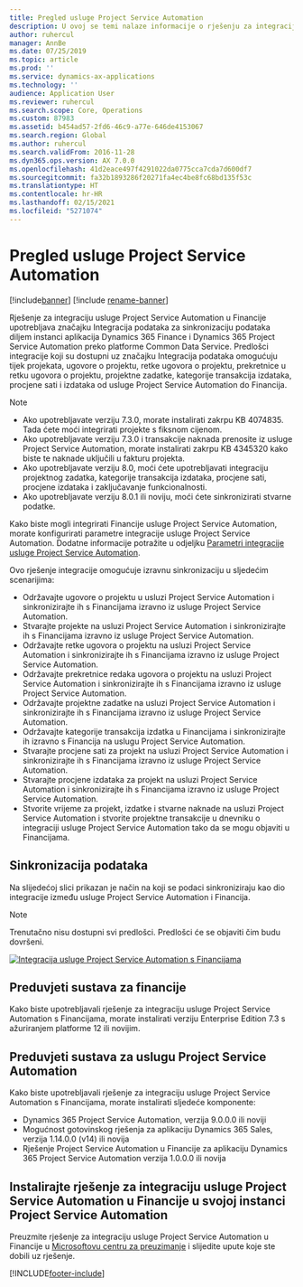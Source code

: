 ```yaml
---
title: Pregled usluge Project Service Automation
description: U ovoj se temi nalaze informacije o rješenju za integraciju usluge Dynamics 365 Project Service Automation u aplikaciju Dynamics 365 Finance.
author: ruhercul
manager: AnnBe
ms.date: 07/25/2019
ms.topic: article
ms.prod: ''
ms.service: dynamics-ax-applications
ms.technology: ''
audience: Application User
ms.reviewer: ruhercul
ms.search.scope: Core, Operations
ms.custom: 87983
ms.assetid: b454ad57-2fd6-46c9-a77e-646de4153067
ms.search.region: Global
ms.author: ruhercul
ms.search.validFrom: 2016-11-28
ms.dyn365.ops.version: AX 7.0.0
ms.openlocfilehash: 41d2eace497f4291022da0775cca7cda7d600df7
ms.sourcegitcommit: fa32b1893286f20271fa4ec4be8fc68bd135f53c
ms.translationtype: HT
ms.contentlocale: hr-HR
ms.lasthandoff: 02/15/2021
ms.locfileid: "5271074"
---
```

# <a name="project-service-automation-overview"></a>Pregled usluge Project Service Automation

[!include[banner](../includes/banner.md)]
[!include [rename-banner](~/includes/cc-data-platform-banner.md)]

Rješenje za integraciju usluge Project Service Automation u Financije upotrebljava značajku Integracija podataka za sinkronizaciju podataka diljem instanci aplikacija Dynamics 365 Finance i Dynamics 365 Project Service Automation preko platforme Common Data Service. Predlošci integracije koji su dostupni uz značajku Integracija podataka omogućuju tijek projekata, ugovore o projektu, retke ugovora o projektu, prekretnice u retku ugovora o projektu, projektne zadatke, kategorije transakcija izdataka, procjene sati i izdataka od usluge Project Service Automation do Financija.

> [!NOTE]
> - Ako upotrebljavate verziju 7.3.0, morate instalirati zakrpu KB 4074835. Tada ćete moći integrirati projekte s fiksnom cijenom.
> - Ako upotrebljavate verziju 7.3.0 i transakcije naknada prenosite iz usluge Project Service Automation, morate instalirati zakrpu KB 4345320 kako biste te naknade uključili u fakturu projekta.
> - Ako upotrebljavate verziju 8.0, moći ćete upotrebljavati integraciju projektnog zadatka, kategorije transakcija izdataka, procjene sati, procjene izdataka i zaključavanje funkcionalnosti.
> - Ako upotrebljavate verziju 8.0.1 ili noviju, moći ćete sinkronizirati stvarne podatke.

Kako biste mogli integrirati Financije usluge Project Service Automation, morate konfigurirati parametre integracije usluge Project Service Automation. Dodatne informacije potražite u odjeljku [Parametri integracije usluge Project Service Automation](PSA-parameters.md).

Ovo rješenje integracije omogućuje izravnu sinkronizaciju u sljedećim scenarijima:

- Održavajte ugovore o projektu u usluzi Project Service Automation i sinkronizirajte ih s Financijama izravno iz usluge Project Service Automation.
- Stvarajte projekte na usluzi Project Service Automation i sinkronizirajte ih s Financijama izravno iz usluge Project Service Automation.
- Održavajte retke ugovora o projektu na usluzi Project Service Automation i sinkronizirajte ih s Financijama izravno iz usluge Project Service Automation.
- Održavajte prekretnice redaka ugovora o projektu na usluzi Project Service Automation i sinkronizirajte ih s Financijama izravno iz usluge Project Service Automation.
- Održavajte projektne zadatke na usluzi Project Service Automation i sinkronizirajte ih s Financijama izravno iz usluge Project Service Automation.
- Održavajte kategorije transakcija izdatka u Financijama i sinkronizirajte ih izravno s Financija na uslugu Project Service Automation.
- Stvarajte procjene sati za projekt na usluzi Project Service Automation i sinkronizirajte ih s Financijama izravno iz usluge Project Service Automation.
- Stvarajte procjene izdataka za projekt na usluzi Project Service Automation i sinkronizirajte ih s Financijama izravno iz usluge Project Service Automation.
- Stvorite vrijeme za projekt, izdatke i stvarne naknade na usluzi Project Service Automation i stvorite projektne transakcije u dnevniku o integraciji usluge Project Service Automation tako da se mogu objaviti u Financijama.

## <a name="data-synchronization"></a>Sinkronizacija podataka

Na slijedećoj slici prikazan je način na koji se podaci sinkroniziraju kao dio integracije između usluge Project Service Automation i Financija.

> [!NOTE]
> Trenutačno nisu dostupni svi predlošci. Predlošci će se objaviti čim budu dovršeni.

[![Integracija usluge Project Service Automation s Financijama](./media/PSA-integration.png)](./media/PSA-integration.png)

## <a name="system-requirements-for-finance"></a>Preduvjeti sustava za financije

Kako biste upotrebljavali rješenje za integraciju usluge Project Service Automation s Financijama, morate instalirati verziju Enterprise Edition 7.3 s ažuriranjem platforme 12 ili novijim.

## <a name="system-requirements-for-project-service-automation"></a>Preduvjeti sustava za uslugu Project Service Automation

Kako biste upotrebljavali rješenje za integraciju usluge Project Service Automation s Financijama, morate instalirati sljedeće komponente:

- Dynamics 365 Project Service Automation, verzija 9.0.0.0 ili noviji
- Mogućnost gotovinskog rješenja za aplikaciju Dynamics 365 Sales, verzija 1.14.0.0 (v14) ili novija
- Rješenje Project Service Automation u Financije za aplikaciju Dynamics 365 Project Service Automation verzija 1.0.0.0 ili novija

## <a name="install-the-project-service-automation-to-finance-integration-solution-in-your-project-service-automation-instance"></a>Instalirajte rješenje za integraciju usluge Project Service Automation u Financije u svojoj instanci Project Service Automation

Preuzmite rješenje za integraciju usluge Project Service Automation u Financije u [Microsoftovu centru za preuzimanje](https://www.microsoft.com/download/details.aspx?id=57016) i slijedite upute koje ste dobili uz rješenje.


[!INCLUDE[footer-include](../includes/footer-banner.md)]